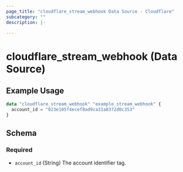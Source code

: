 ```yaml
---
page_title: "cloudflare_stream_webhook Data Source - Cloudflare"
subcategory: ""
description: |-
  
---
```


# cloudflare_stream_webhook (Data Source)



## Example Usage

```terraform
data "cloudflare_stream_webhook" "example_stream_webhook" {
  account_id = "023e105f4ecef8ad9ca31a8372d0c353"
}
```

<!-- schema generated by tfplugindocs -->
## Schema

### Required

- `account_id` (String) The account identifier tag.


